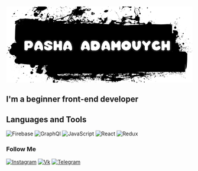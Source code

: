![Header](https://github.com/puchaps/puchaps/blob/main/assets/HQ8KH1612201339.jpg)

## I'm a beginner front-end developer

## Languages and Tools
![Firebase](https://img.shields.io/badge/-Firebase-24292e?style=for-the-badge&logo=firebase)
![GraphQl](https://img.shields.io/badge/-GraphQl-24292e?style=for-the-badge&logo=GraphQl)
![JavaScript](https://img.shields.io/badge/-JavaScript-24292e?style=for-the-badge&logo=JavaScript)
![React](https://img.shields.io/badge/-React-24292e?style=for-the-badge&logo=React)
![Redux](https://img.shields.io/badge/-Redux-24292e?style=for-the-badge&logo=Redux)

### Follow Me

[![Instagram](https://img.shields.io/badge/-Instagram-24292e?style=for-the-badge&logo=Instagram)](https://www.instagram.com/accounts/login/?next=/adamovich_ps/%3Figshid%3D2rl7e5y71xkf)
[![Vk](https://img.shields.io/badge/-Vk-24292e?style=for-the-badge&logo=Vk)](https://vk.com/id193711157)
[![Telegram](https://img.shields.io/badge/-Telegram-24292e?style=for-the-badge&logo=Telegram)](https://t.me/adamovuch_ps)
